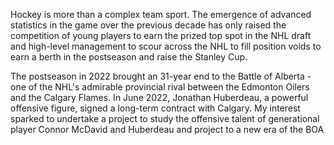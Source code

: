 
Hockey is more than a complex team sport. The emergence of advanced statistics in the game over the previous decade has only raised the competition of young players to earn the prized top spot in the NHL draft and high-level management to scour across the NHL to fill position voids to earn a berth in the postseason and raise the Stanley Cup.

The postseason in 2022 brought an 31-year end to the Battle of Alberta - one of the NHL's admirable provincial rival between the Edmonton Oilers and the Calgary Flames. In June 2022, Jonathan Huberdeau, a powerful offensive figure, signed a long-term contract with Calgary. My interest sparked to undertake a project to study the offensive talent of generational player Connor McDavid and Huberdeau and project to a new era of the BOA
